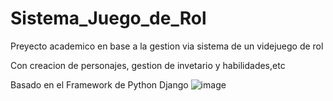 # Sistema_Juego_de_Rol

Preyecto academico en base a la gestion via sistema de un videjuego de rol 

Con creacion de personajes, gestion de invetario y habilidades,etc

Basado en el Framework de Python Django
![image](https://user-images.githubusercontent.com/116565550/205445216-61487579-ebdd-406f-ab7a-2332befc650d.png)
